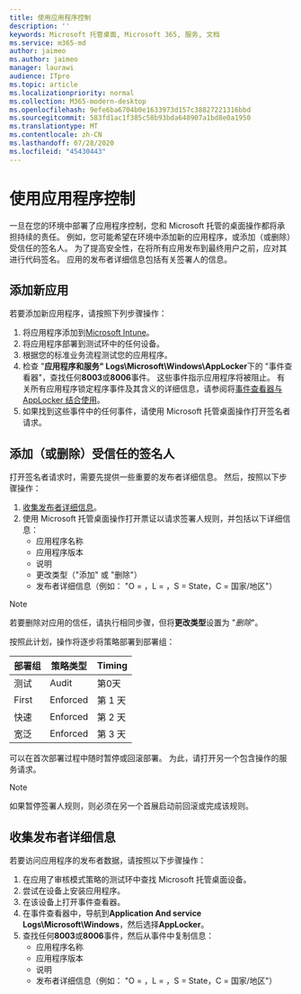 ```yaml
---
title: 使用应用程序控制
description: ''
keywords: Microsoft 托管桌面, Microsoft 365, 服务, 文档
ms.service: m365-md
author: jaimeo
ms.author: jaimeo
manager: laurawi
audience: ITpro
ms.topic: article
ms.localizationpriority: normal
ms.collection: M365-modern-desktop
ms.openlocfilehash: 9efe6ba6704b0e1633973d157c38827221316bbd
ms.sourcegitcommit: 583fd1ac1f385c58b93bda648907a1bd8e0a1950
ms.translationtype: MT
ms.contentlocale: zh-CN
ms.lasthandoff: 07/28/2020
ms.locfileid: "45430443"
---
```

# <a name="work-with-app-control"></a>使用应用程序控制

一旦在您的环境中部署了应用程序控制，您和 Microsoft 托管的桌面操作都将承担持续的责任。 例如，您可能希望在环境中添加新的应用程序，或添加（或删除）受信任的签名人。 为了提高安全性，在将所有应用发布到最终用户之前，应对其进行代码签名。 应用的发布者详细信息包括有关签署人的信息。


## <a name="add-a-new-app"></a>添加新应用

若要添加新应用程序，请按照下列步骤操作：

1. 将应用程序添加到[Microsoft Intune](https://docs.microsoft.com/mem/intune/apps/apps-win32-app-management)。
2. 将应用程序部署到测试环中的任何设备。 
3. 根据您的标准业务流程测试您的应用程序。 
4. 检查 "**应用程序和服务" Logs\Microsoft\Windows\AppLocker**下的 "事件查看器"，查找任何**8003**或**8006**事件。 这些事件指示应用程序将被阻止。 有关所有应用程序锁定程序事件及其含义的详细信息，请参阅将[事件查看器与 AppLocker 结合使用](https://docs.microsoft.com/windows/security/threat-protection/windows-defender-application-control/applocker/using-event-viewer-with-applocker)。
5. 如果找到这些事件中的任何事件，请使用 Microsoft 托管桌面操作打开签名者请求。

## <a name="add-or-remove-a-trusted-signer"></a>添加（或删除）受信任的签名人

打开签名者请求时，需要先提供一些重要的发布者详细信息。 然后，按照以下步骤操作：

1. [收集发布者详细信息](#gather-publisher-details)。
2. 使用 Microsoft 托管桌面操作打开票证以请求签署人规则，并包括以下详细信息：  
    - 应用程序名称 
    - 应用程序版本 
    - 说明 
    - 更改类型（"添加" 或 "删除"）  
    - 发布者详细信息（例如： "O = <publisher name> ，L = <location> ，S = State，C = 国家/地区"） 

> [!NOTE]
> 若要删除对应用的信任，请执行相同步骤，但将**更改类型**设置为 "*删除*"。

按照此计划，操作将逐步将策略部署到部署组：


|部署组  |策略类型  |Timing  |
|---------|---------|---------|
|测试     |  Audit       |  第0天       |
|First     | Enforced        | 第 1 天        |
|快速     | Enforced        |  第 2 天       |
|宽泛     | Enforced        |  第 3 天       |


可以在首次部署过程中随时暂停或回滚部署。 为此，请打开另一个包含操作的服务请求。

> [!NOTE]
> 如果暂停签署人规则，则必须在另一个首展启动前回滚或完成该规则。

## <a name="gather-publisher-details"></a>收集发布者详细信息

若要访问应用程序的发布者数据，请按照以下步骤操作：

1. 在应用了审核模式策略的测试环中查找 Microsoft 托管桌面设备。 
2. 尝试在设备上安装应用程序。
3. 在该设备上打开事件查看器。 
4. 在事件查看器中，导航到**Application And service Logs\Microsoft\Windows**，然后选择**AppLocker**。 
5. 查找任何**8003**或**8006**事件，然后从事件中复制信息： 
    - 应用程序名称 
    - 应用程序版本 
    - 说明 
    - 发布者详细信息（例如： "O = <publisher name> ，L = <location> ，S = State，C = 国家/地区"） 
